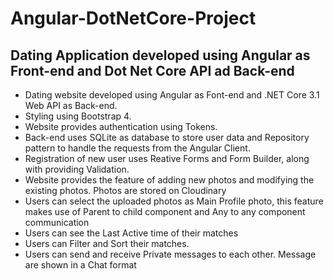 # Angular-DotNetCore-Project
## Dating Application developed using Angular as Front-end and Dot Net Core API ad Back-end
<ul>
<li>Dating website developed using Angular as Font-end and .NET Core 3.1 Web API as Back-end.</li>
<li>Styling using Bootstrap 4.</li>
<li>Website provides authentication using Tokens.</li>
<li>Back-end uses SQLite as database to store user data and Repository pattern to handle the requests from the Angular Client.</li>
<li>Registration of new user uses Reative Forms and Form Builder, along with providing Validation.</li>
<li>Website provides the feature of adding new photos and modifying the existing photos. Photos are stored on Cloudinary</li>
<li>Users can select the uploaded photos as Main Profile photo, this feature makes use of Parent to child component and Any to any component communication</li>
<li>Users can see the Last Active time of their matches</li>
<li>Users can Filter and Sort their matches.</li>
<li>Users can send and receive Private messages to each other. Message are shown in a Chat format</li>
</ul>
